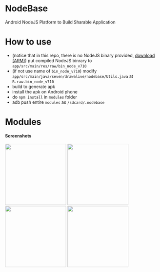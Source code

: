 # NodeBase
Android NodeJS Platform to Build Sharable Application

# How to use

- (notice that in this repo, there is no NodeJS binary provided, [download (ARM)](https://github.com/dna2github/dna2oslab/releases)) put compiled NodeJS binrary to `app/src/main/res/raw/bin_node_v710`
- (if not use name of `bin_node_v710`) modify `app/src/main/java/seven/drawalive/nodebase/Utils.java` at `R.raw.bin_node_v710`
- build to generate apk
- install the apk on Android phone
- do `npm install` in `modules` folder
- adb push entire `modules` as `/sdcard/.nodebase`

# Modules

#### Screenshots

<img src="https://raw.githubusercontent.com/wiki/dna2github/NodeBase/images/v0/file_download_upload.png" width="200" />
<img src="https://raw.githubusercontent.com/wiki/dna2github/NodeBase/images/v0/werewolf_host.png" width="200" />
<img src="https://raw.githubusercontent.com/wiki/dna2github/NodeBase/images/v0/werewolf_player.png" width="200" />
<img src="https://raw.githubusercontent.com/wiki/dna2github/NodeBase/images/v0/nodepad.png" width="200" />
